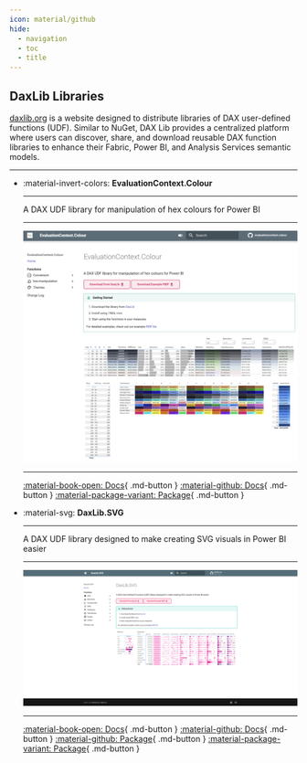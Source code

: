 ```yaml
---
icon: material/github
hide:
  - navigation
  - toc
  - title
---
```


## DaxLib Libraries

[daxlib.org](https://daxlib.org/) is a website designed to distribute libraries of DAX user-defined functions (UDF). Similar to NuGet, DAX Lib provides a centralized platform where users can discover, share, and download reusable DAX function libraries to enhance their Fabric, Power BI, and Analysis Services semantic models.

---

<div class="grid cards" markdown>

-   :material-invert-colors: __EvaluationContext.Colour__

    ---

    A DAX UDF library for manipulation of hex colours for Power BI

    ---

    ![DaxLib.SVG](./assets/images/projects/evaluationcontext-color-docs.png)

    ---

    [:material-book-open: Docs](https://evaluationcontext.github.io/evaluationcontext.colour/){ .md-button }
    [:material-github: Docs](https://github.com/EvaluationContext/EvaluationContext.Colour){ .md-button }
    [:material-package-variant: Package](https://daxlib.org/package/EvaluationContext.Colour/){ .md-button }

-   :material-svg: __DaxLib.SVG__

    ---

    A DAX UDF library designed to make creating SVG visuals in Power BI easier

    ---

    ![DaxLib.SVG Docs](./assets/images/projects/daxlib-svg-docs.png)

    ---

    [:material-book-open: Docs](https://evaluationcontext.github.io/daxlib.svg/){ .md-button }
    [:material-github: Docs](https://github.com/daxlib/docs-daxlib-svg){ .md-button }
    [:material-github: Package](https://github.com/daxlib/dev-daxlib-svg){ .md-button }
    [:material-package-variant: Package](https://daxlib.org/package/daxlib.svg/){ .md-button }
    
</div>